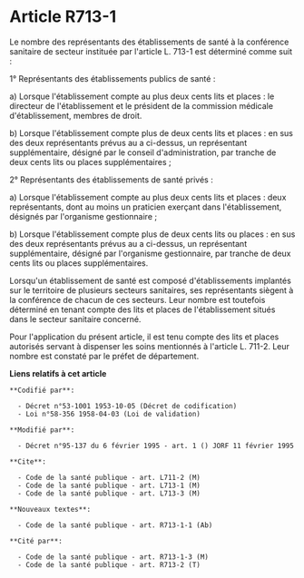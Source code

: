 # Article R713-1

Le nombre des représentants des établissements de santé à la conférence sanitaire de secteur instituée par l'article L. 713-1
est déterminé comme suit :

1° Représentants des établissements publics de santé :

a) Lorsque l'établissement compte au plus deux cents lits et places : le directeur de l'établissement et le président de la
commission médicale d'établissement, membres de droit.

b) Lorsque l'établissement compte plus de deux cents lits et places : en sus des deux représentants prévus au a ci-dessus, un
représentant supplémentaire, désigné par le conseil d'administration, par tranche de deux cents lits ou places
supplémentaires ;

2° Représentants des établissements de santé privés :

a) Lorsque l'établissement compte au plus deux cents lits et places : deux représentants, dont au moins un praticien exerçant
dans l'établissement, désignés par l'organisme gestionnaire ;

b) Lorsque l'établissement compte plus de deux cents lits ou places : en sus des deux représentants prévus au a ci-dessus, un
représentant supplémentaire, désigné par l'organisme gestionnaire, par tranche de deux cents lits ou places supplémentaires.

Lorsqu'un établissement de santé est composé d'établissements implantés sur le territoire de plusieurs secteurs sanitaires,
ses représentants siègent à la conférence de chacun de ces secteurs. Leur nombre est toutefois déterminé en tenant compte des
lits et places de l'établissement situés dans le secteur sanitaire concerné.

Pour l'application du présent article, il est tenu compte des lits et places autorisés servant à dispenser les soins
mentionnés à l'article L. 711-2. Leur nombre est constaté par le préfet de département.

**Liens relatifs à cet article**

	**Codifié par**:

	  - Décret n°53-1001 1953-10-05 (Décret de codification)
	  - Loi n°58-356 1958-04-03 (Loi de validation)

	**Modifié par**:

	  - Décret n°95-137 du 6 février 1995 - art. 1 () JORF 11 février 1995

	**Cite**:

	  - Code de la santé publique - art. L711-2 (M)
	  - Code de la santé publique - art. L713-1 (M)
	  - Code de la santé publique - art. L713-3 (M)

	**Nouveaux textes**:

	  - Code de la santé publique - art. R713-1-1 (Ab)

	**Cité par**:

	  - Code de la santé publique - art. R713-1-3 (M)
	  - Code de la santé publique - art. R713-2 (T)
